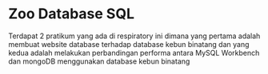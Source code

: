 # Zoo Database SQL

Terdapat 2 pratikum yang ada di respiratory ini dimana yang pertama adalah membuat website database terhadap database kebun binatang dan yang kedua adalah melakukan perbandingan performa antara MySQL Workbench dan mongoDB menggunakan database kebun binatang

### 
